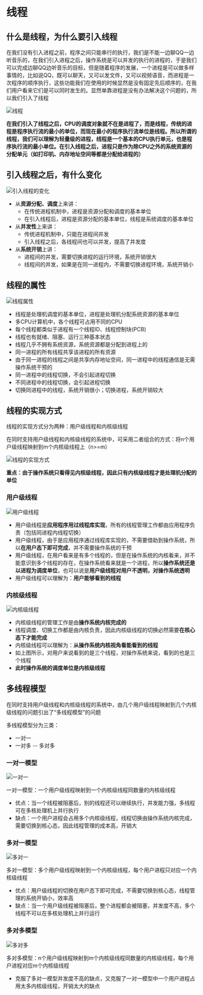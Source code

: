 # 线程

## 什么是线程，为什么要引入线程

在我们没有引入进程之前，程序之间只能串行的执行，我们是不能一边聊QQ一边听音乐的，在我们引入进程之后，操作系统是可以并发的执行的进程的，于是我们可以完成边聊QQ边听音乐的目标，但是随着程序的发展，一个进程是可以做多样事情的，比如说QQ，既可以聊天，又可以发文件，又可以视频语音，而进程是一次程序的顺序执行，这些功能我们在使用的时候显然是没有固定先后顺序的，在我们用户看来它们是可以同时发生的。显然单靠进程是没有办法解决这个问题的，所以我们引入了线程

![线程](https://github.com/Lany-Java/JavaStudy/blob/master/%E6%93%8D%E4%BD%9C%E7%B3%BB%E7%BB%9F/img/%E7%BA%BF%E7%A8%8B.png)

**在我们引入了线程之后，CPU的调度对象就不在是进程了，而是线程，传统的进程是程序执行流的最小的单位，而现在最小的程序执行流单位是线程。所以所谓的线程，我们可以理解为轻量级的进程，线程是一个基本的CPU执行单元，也是程序执行流的最小单位。在引入线程之后，进程只是作为除CPU之外的系统资源的分配单元（如打印机、内存地址空间等都是分配给进程的）**

## 引入线程之后，有什么变化

![引入线程的变化](https://github.com/Lany-Java/JavaStudy/blob/master/%E6%93%8D%E4%BD%9C%E7%B3%BB%E7%BB%9F/img/%E5%BC%95%E5%85%A5%E7%BA%BF%E7%A8%8B%E4%B9%8B%E5%90%8E%E7%9A%84%E5%8F%98%E5%8C%96.png)

- 从**资源分配、调度**上来讲：
  - 在传统进程机制中，进程是资源分配和调度的基本单位
  - 在引入线程后，进程是资源分配的基本单位，线程是系统调度的基本单位
- 从**并发性**上来讲：
  - 传统进程机制中，只能在进程间并发
  - 引入线程之后，各线程间也可以并发，提高了并发度
- 从**系统开销**上讲：
  - 进程间的并发，需要切换进程的运行环境，系统开销很大
  - 线程间的并发，如果是在同一进程内，不需要切换进程环境，系统开销小

## 线程的属性

![线程属性](https://github.com/Lany-Java/JavaStudy/blob/master/%E6%93%8D%E4%BD%9C%E7%B3%BB%E7%BB%9F/img/%E7%BA%BF%E7%A8%8B%E7%9A%84%E5%B1%9E%E6%80%A7.png)

- 线程是处理机调度的基本单位，进程是处理机分配系统资源的基本单位
- 多CPU计算机中，各个线程可占用不同的CPU
- 每个线程都类似于进程有一个线程ID、线程控制块(PCB)
- 线程也有就绪、阻塞、运行三种基本状态
- 线程几乎不拥有系统资源，系统资源都是分配到进程上的
- 同一进程的所有线程共享该进程的所有资源
- 由于同一进程的线程之间是共享内存地址空间，同一进程中的线程通信是无需操作系统干预的
- 同一进程中的线程切换，不会引起进程切换
- 不同进程中的线程切换，会引起进程切换
- 切换同进程中的线程，系统开销很小；切换进程，系统开销较大

## 线程的实现方式

线程的实现方式分为两种：用户级线程和内核级线程

在同时支持用户级线程和内核级线程的系统中，可采用二者组合的方式：将n个用户级线程映射到m个内核级线程上（n>=m）

![线程的实现方式](https://github.com/Lany-Java/JavaStudy/blob/master/%E6%93%8D%E4%BD%9C%E7%B3%BB%E7%BB%9F/img/%E7%BA%BF%E7%A8%8B%E7%9A%84%E5%AE%9E%E7%8E%B0%E6%96%B9%E5%BC%8F.png)

**重点：由于操作系统只看得见内核级线程，因此只有内核级线程才是处理机分配的单位**

### 用户级线程

![用户级线程](https://github.com/Lany-Java/JavaStudy/blob/master/%E6%93%8D%E4%BD%9C%E7%B3%BB%E7%BB%9F/img/%E7%94%A8%E6%88%B7%E7%BA%A7%E7%BA%BF%E7%A8%8B.png)

- 用户级线程是**应用程序用过线程库实现**，所有的线程管理工作都由应用程序负责（包括同进程内线程切换）
- 用户级线程，由于是应用程序通过线程库实现的，不需要借助到操作系统，所以**在用户态下即可完成**，并不需要操作系统的干预
- 用户级线程，在用户看来是有多个线程的，但是在操作系统的内核看来，并不能意识到多个线程的存在，在操作系统看来就是一个进程，所以**操作系统还是以进程为调度单位**，也可以说是**用户级线程对用户不透明，对操作系统透明**
- 用户级线程可以理解为：**用户能够看到的线程**

### 内核级线程

![内核级线程](https://github.com/Lany-Java/JavaStudy/blob/master/%E6%93%8D%E4%BD%9C%E7%B3%BB%E7%BB%9F/img/%E5%86%85%E6%A0%B8%E7%BA%A7%E7%BA%BF%E7%A8%8B.png)

- 内核级线程的管理工作是由**操作系统内核完成的**
- 线程调度、切换工作都是由内核负责，因此内核级线程的切换必然需要**在核心态下才能完成**
- 内核级线程可以理解为：**从操作系统内核视角看能看到的线程**
- 如上图所示，对用户来说看到的是三个线程，对操作系统来说，看到的也是三个线程
- **此时操作系统的调度单位是内核级线程**

## 多线程模型

在同时支持用户级线程和内核级线程的系统中，由几个用户级线程映射到几个内核级线程的问题引出了“多线程模型”的问题

多线程模型分为三类：
- 一对一
- 一对多
-- 多对多

### 一对一模型

![一对一](https://github.com/Lany-Java/JavaStudy/blob/master/%E6%93%8D%E4%BD%9C%E7%B3%BB%E7%BB%9F/img/%E4%B8%80%E5%AF%B9%E4%B8%80.png)

一对一模型：一个用户级线程映射到一个内核级线程同数量的内核级线程
- 优点：当一个线程被阻塞后，别的线程还可以继续执行，并发能力强，多线程可在多核处理机上并行执行
- 缺点：一个用户进程会占用多个内核级线程，线程切换由操作系统内核完成，需要切换到核心态，因此线程管理的成本高，开销大

### 多对一模型

![多对一](https://github.com/Lany-Java/JavaStudy/blob/master/%E6%93%8D%E4%BD%9C%E7%B3%BB%E7%BB%9F/img/%E5%A4%9A%E5%AF%B9%E4%B8%80.png)

多对一模型：多个用户级线程映射到一个内核级线程，每个用户进程只对应一个内核级线程
- 优点：用户级线程的切换在用户态下即可完成，不需要切换到核心态，线程管理的系统开销小，效率高
- 缺点：当一个用户级线程被阻塞后，整个进程都会被阻塞，并发度不高，多个线程不可以在多核处理机上并行运行

### 多对多模型

![多对多](https://github.com/Lany-Java/JavaStudy/blob/master/%E6%93%8D%E4%BD%9C%E7%B3%BB%E7%BB%9F/img/%E5%A4%9A%E5%AF%B9%E5%A4%9A.png)

多对多模型：n个用户级线程映射到m个内核级线程同数量的内核级线程，每个用户进程对应m个内核级线程
- 克服了多对一模型并发度不高的缺点，又克服了一对一模型中一个用户进程占用太多内核级线程，开销太大的缺点
